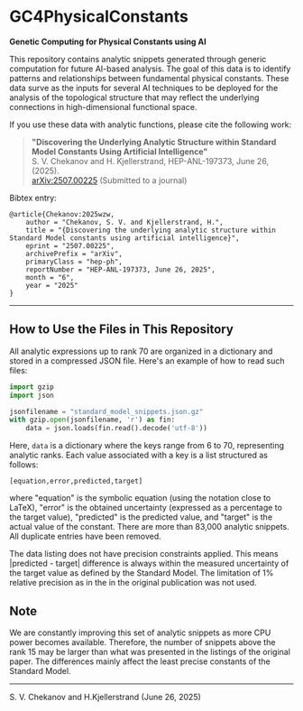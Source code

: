 # GC4PhysicalConstants

**Genetic Computing for Physical Constants using AI**

This repository contains analytic snippets generated through generic computation for future AI-based analysis. The goal of this data is to identify patterns and relationships between fundamental physical constants. These data surve as the inputs for several AI techniques to be deployed for the analysis of the topological structure that may reflect the underlying connections in high-dimensional functional space.

If you use these data with analytic functions, please cite the following work:

> **"Discovering the Underlying Analytic Structure within Standard Model Constants Using Artificial Intelligence"**  
> S. V. Chekanov and H. Kjellerstrand, HEP-ANL-197373, June 26, (2025).  
> [arXiv:2507.00225](https://arxiv.org/abs/2507.00225) (Submitted to a journal)

Bibtex entry:
```
@article{Chekanov:2025wzw,
    author = "Chekanov, S. V. and Kjellerstrand, H.",
    title = "{Discovering the underlying analytic structure within Standard Model constants using artificial intelligence}",
    eprint = "2507.00225",
    archivePrefix = "arXiv",
    primaryClass = "hep-ph",
    reportNumber = "HEP-ANL-197373, June 26, 2025",
    month = "6",
    year = "2025"
}
```

---

## How to Use the Files in This Repository

All analytic expressions up to rank 70 are organized in a dictionary and stored in a compressed JSON file. Here's an example of how to read such files:

```python
import gzip
import json

jsonfilename = "standard_model_snippets.json.gz"
with gzip.open(jsonfilename, 'r') as fin:
    data = json.loads(fin.read().decode('utf-8'))
```
Here, ```data``` is a dictionary where the keys range from 6 to 70, representing analytic ranks. Each value associated with a key is a list structured as follows:

```
[equation,error,predicted,target]
```
where "equation" is the symbolic equation (using the notation close to LaTeX), "error" is the obtained uncertainty (expressed as a percentage to the target value), "predicted" is the predicted value, and 
"target" is the actual value of the constant.  There are more than 83,000 analytic snippets. All duplicate entries have been removed. 

The data listing does not have precision constraints applied. This means  |predicted - target| difference is always within the measured uncertainty of the target value as defined by the Standard Model. The limitation of  1% relative precision as in the in the original publication was not used.

## Note

We are constantly improving this set of analytic snippets as more CPU power becomes available. Therefore, the number of snippets above the rank 15 may be larger than what was presented in the listings of the original paper. The differences mainly affect the least precise constants of the Standard Model.


---

S. V. Chekanov and H.Kjellerstrand (June 26, 2025)

